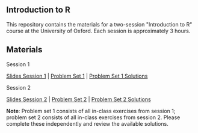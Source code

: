 ## Introduction to R

This repository contains the materials for a two-session "Introduction to R" course at the University of Oxford. Each session is approximately 3 hours.

## Materials

Session 1

[Slides Session 1](https://github.com/caseybreen/intro_r/blob/main/slides/session1_slides.pdf) \| [Problem Set 1](https://github.com/caseybreen/intro_r/blob/main/problem_sets/problem_set1.pdf) \| [Problem Set 1 Solutions](https://github.com/caseybreen/intro_r/blob/main/problem_sets/problem_set1_solutions.pdf)

Session 2

[Slides Session 2](https://github.com/caseybreen/intro_r/blob/main/slides/session2_slides.pdf) \| [Problem Set 2](https://github.com/caseybreen/intro_r/blob/main/problem_sets/problem_set2.pdf) \| [Problem Set 2 Solutions](https://github.com/caseybreen/intro_r/blob/main/problem_sets/problem_set2_solutions.pdf)


**Note**: Problem set 1 consists of all in-class exercises from session 1; problem set 2 consists of all in-class exercises from session 2. Please complete these independently and review the available solutions.